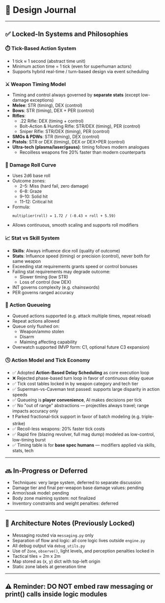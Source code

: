 # 🧠 Design Journal

---

## ✅ Locked-In Systems and Philosophies

### ⏱️ Tick-Based Action System

- 1 tick ≈ 1 second (abstract time unit)
- Minimum action time = 1 tick (even for superhuman actors)
- Supports hybrid real-time / turn-based design via event scheduling

### ⚔️ Weapon Timing Model

- Timing and control always governed by **separate stats** (except low-damage exceptions)
- **Melee**: STR (timing), DEX (control)
- **Bows**: STR (timing), DEX + PER (control)
- **Rifles**:
  - .22 Rifle: DEX (timing + control)
  - Bolt-Action & Hunting Rifle: STR/DEX (timing), PER (control)
  - Sniper Rifle: STR/DEX (timing), PER (control)
- **SMGs & PDWs**: STR (timing), DEX (control)
- **Pistols**: STR or DEX (timing), DEX or DEX+PER (control)
- **Ultra-tech (plasma/laser/gauss)**: timing follows modern analogues
  - Recoilless weapons fire 20% faster than modern counterparts

### 🎲 Damage Roll Curve

- Uses 2d6 base roll
- Outcome zones:
  - 2–5: Miss (hard fail, zero damage)
  - 6–8: Graze
  - 9–10: Solid hit
  - 11–12: Critical hit
- Formula:
  ```
  multiplier(roll) = 1.72 / (-0.43 × roll + 5.59)
  ```
- Allows continuous, smooth scaling and supports roll modifiers

### 📈 Stat vs Skill System

- **Skills**: Always influence dice roll (quality of outcome)
- **Stats**: Influence speed (timing) or precision (control), never both for same weapon
- Exceeding stat requirements grants speed or control bonuses
- Failing stat requirements may degrade outcome:
  - Slower timing (low STR)
  - Loss of control (low DEX)
- INT governs complexity (e.g. chainswords)
- PER governs ranged accuracy

### 🔁 Action Queueing

- Queued actions supported (e.g. attack multiple times, repeat reload)
- Repeat actions allowed
- Queue only flushed on:
  - Weapon/ammo stolen
  - Disarm
  - Maiming affecting capability
- Overwatch supported (MVP form: C1, optional future C3 expansion)

### 🕓 Action Model and Tick Economy

- ✅ Adopted **Action-Based Delay Scheduling** as core execution loop
- ❌ Rejected phase-based turn loop in favor of continuous delay queue
- ✅ Tick cost tables locked in by weapon category and tech tier
- ✅ Superman-vs-Caveman test passed: supports large disparity in action speeds
- ✅ Queueing is **player convenience**, AI makes decisions per tick
- ✅ No "out of range" abstractions — projectiles always travel; range impacts accuracy only
- ❗ Parked fractional-tick support in favor of batch modeling (e.g. triple-strike)
- ✅ Recoil-less weapons: 20% faster tick costs
- ✅ Rapid fire (blazing revolver, full mag dump) modeled as low-control, low-timing burst
- ✅ Timing table is for **base spec humans** — modifiers applied via skills, stats, tech

---

## 🔜 In-Progress or Deferred

- Techniques: very large system, deferred to separate discussion
- Damage tier and final per-weapon base damage values: pending
- Armor/soak model: pending
- Body zone maiming system: not finalized
- Inventory constraints and weight penalties: deferred

---

## 🧱 Architecture Notes (Previously Locked)

- Messaging routed via `messaging.py` only
- Separation of flow and logic: all core logic lives outside `engine.py`
- All debug output via `debug_utils.py`
- Use of `Zone`, `observe()`, light levels, and perception penalties locked in
- Tactical tiles = 2m x 2m
- Map stored as (x, y) dict with top-left origin
- Static zone labels at generation time

---

## ⚠️ Reminder: DO NOT embed raw messaging or print() calls inside logic modules

